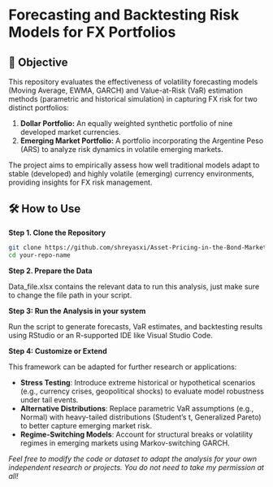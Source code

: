 # Forecasting and Backtesting Risk Models for FX Portfolios
## 📌 Objective

This repository evaluates the effectiveness of volatility forecasting models (Moving Average, EWMA, GARCH) and Value-at-Risk (VaR) estimation methods (parametric and historical simulation) in capturing FX risk for two distinct portfolios:

1. **Dollar Portfolio:** An equally weighted synthetic portfolio of nine developed market currencies.
2. **Emerging Market Portfolio:** A portfolio incorporating the Argentine Peso (ARS) to analyze risk dynamics in volatile emerging markets.

The project aims to empirically assess how well traditional models adapt to stable (developed) and highly volatile (emerging) currency environments, providing insights for FX risk management.

## 🛠️ How to Use

**Step 1. Clone the Repository**

```bash
git clone https://github.com/shreyasxi/Asset-Pricing-in-the-Bond-Market.git
cd your-repo-name
```

**Step 2. Prepare the Data**

Data_file.xlsx contains the relevant data to run this analysis, just make sure to change the file path in your script. 

**Step 3: Run the Analysis in your system**

Run the script to generate forecasts, VaR estimates, and backtesting results using RStudio or an R-supported IDE like Visual Studio Code.

**Step 4: Customize or Extend**

This framework can be adapted for further research or applications:  

- **Stress Testing**: Introduce extreme historical or hypothetical scenarios (e.g., currency crises, geopolitical shocks) to evaluate model robustness under tail events.  
- **Alternative Distributions**: Replace parametric VaR assumptions (e.g., Normal) with heavy-tailed distributions (Student’s t, Generalized Pareto) to better capture emerging market risk.  
- **Regime-Switching Models**: Account for structural breaks or volatility regimes in emerging markets using Markov-switching GARCH.  

*Feel free to modify the code or dataset to adapt the analysis for your own independent research or projects. You do not need to take my permission at all!*  
